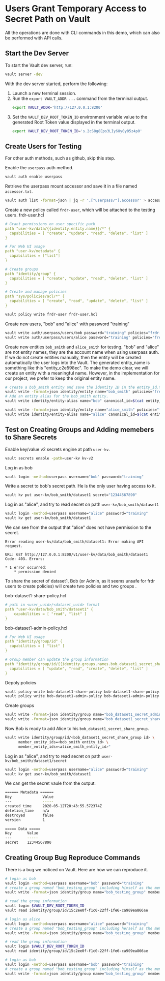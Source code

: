 # Users Grant Temporary Access to Secret Path on Vault
All the operations are done with CLI commands in this demo, which can also be performed with API calls.

## Start the Dev Server
To start the Vault dev server, run:
```sh
vault server -dev
```
With the dev server started, perform the following:
1. Launch a new terminal session.
2. Run the `export VAULT_ADDR ...` command from the terminal output. 
    ```sh
    export VAULT_ADDR='http://127.0.0.1:8200'
    ```
3. Set the `VAULT_DEV_ROOT_TOKEN_ID` environment variable value to the generated Root Token value displayed in the terminal output.
    ```sh
    export VAULT_DEV_ROOT_TOKEN_ID='s.2cS8g8Eps3LIy6Uy0y85z4p0'
    ```
## Create Users for Testing
For other auth methods, such as github, skip this step.

Enable the `userpass` auth method. 
```sh
vault auth enable userpass
```
Retrieve the userpass mount accessor and save it in a file named `accessor.txt`.
```sh
vault auth list -format=json | jq -r '.["userpass/"].accessor' > accessor.txt
```
Create a new policy called `frdr-user`, which will be attached to the testing users.
frdr-user.hcl
```yaml
# Grant permissions on user specific path
path "user-kv/data/{{identity.entity.name}}/*" {
  capabilities = [ "create", "update", "read", "delete", "list" ]
}

# For Web UI usage
path "user-kv/metadata" {
  capabilities = ["list"]
}

# Create groups
path "identity/group" {
  capabilities = [ "create", "update", "read", "delete", "list" ]
}

# Create and manage policies
path "sys/policies/acl/*" {
  capabilities = [ "create", "read", "update", "delete", "list" ]
}
```
```sh
vault policy write frdr-user frdr-user.hcl
```
Create new users, "bob" and "alice" with password "training"
```sh
vault write auth/userpass/users/bob password="training" policies="frdr-user"
vault write auth/userpass/users/alice password="training" policies="frdr-user"
```
Create new entities `bob_smith` and `alice_smith` for testing. "bob" and "alice" are not entity names, they are the account name when using userpass auth. If we do not create entities manually, then the entity will be created automatically the user logs into the Vault. The generated entity_name is something like this "entity_c2e598ec". To make the demo clear, we will create an entity with a meaningful name. However, in the implementation for our project, we prefer to keep the original entity name. 

```sh
# Create a bob_smith entity and save the identity ID in the entity_id.txt.
vault write -format=json identity/entity name="bob_smith" policies="frdr-user" | jq -r ".data.id" > entity_id.txt
# Add an entity alias for the bob_smith entity.
vault write identity/entity-alias name="bob" canonical_id=$(cat entity_id.txt) mount_accessor=$(cat accessor.txt)

vault write -format=json identity/entity name="alice_smith" policies="frdr-user" | jq -r ".data.id" > entity_id.txt
vault write identity/entity-alias name="alice" canonical_id=$(cat entity_id.txt) mount_accessor=$(cat accessor.txt)
```

## Test on Creating Groups and Adding memebers to Share Secrets
Enable key/value v2 secrets engine at path `user-kv`.
```sh
vault secrets enable -path=user-kv kv-v2
```
Log in as bob
```sh
vault login -method=userpass username="bob" password="training"
```
Write a secret to bob's secret path. He is the only user having access to it.
```sh
vault kv put user-kv/bob_smith/dataset1 secret="12344567890"
```
Log in as "alice", and try to read secret on path `user-kv/bob_smith/dataset1`
```sh
vault login -method=userpass username="alice" password="training"
vault kv get user-kv/bob_smith/dataset1
```
We can see from the output that "alice" does not have permission to the secret.
```
Error reading user-kv/data/bob_smith/dataset1: Error making API request.

URL: GET http://127.0.0.1:8200/v1/user-kv/data/bob_smith/dataset1
Code: 403. Errors:

* 1 error occurred:
	* permission denied
```
To share the secret of dataset1, Bob (or Admin, as it seems unsafe for frdr users to create policies) will create two policies and two groups . 
 
bob-dataset1-share-policy.hcl
```yaml
# path in <user_uuid>/<dataset_uuid> format
path "user-kv/data/bob_smith/dataset1" {
    capabilities = [ "read", "list" ]
}
```
bob-dataset1-admin-policy.hcl
```yaml
# For Web UI usage
path "identity/group/id" {
  capabilities = [ "list" ]
}

# Group member can update the group information
path "identity/group/id/{{identity.groups.names.bob_dataset1_secret_share_group.id}}" {
  capabilities = [ "update", "read", "create", "delete", "list" ]
}
```
Depoly policies
```sh
vault policy write bob-dataset1-share-policy bob-dataset1-share-policy.hcl
vault policy write bob-dataset1-admin-policy bob-dataset1-admin-policy.hcl
```

Create groups
```sh
vault write -format=json identity/group name="bob_dataset1_secret_admin_group" policies="bob-dataset1-admin-policy" member_entity_ids=<bob_smith_entity_id>
vault write -format=json identity/group name="bob_dataset1_secret_share_group" policies="bob-dataset1-share-policy" member_entity_ids=<bob_smith_entity_id>
```
Now Bob is ready to add Alice to his `bob_dataset1_secret_share_group`.
```sh
vault write identity/group/id/<bob_dataset1_secret_share_group id> \
      member_entity_ids=<bob_smith_entity_id> \
      member_entity_ids=<alice_smith_entity_id>"
```
Log in as "alice", and try to read secret on path `user-kv/bob_smith/dataset1/secret`
```sh
vault login -method=userpass username="alice" password="training"
vault kv get user-kv/bob_smith/dataset1
```
We can get the secret vaule from the output. 
```sh
====== Metadata ======
Key              Value
---              -----
created_time     2020-05-12T20:43:55.572374Z
deletion_time    n/a
destroyed        false
version          1

===== Data =====
Key       Value
---       -----
secret    12344567890

```

## Creating Group Bug Reproduce Commands
There is a bug we noticed on Vault. Here are how we can reproduce it.
```sh
# login as bob
vault login -method=userpass username="bob" password="training"
# create a group named "bob_testing_group" including himself as the member
vault write -format=json identity/group name="bob_testing_group" member_entity_ids="bb7f63fd-b79a-6f13-cf79-b345247bb3c6"
```
```sh
# read the group information
vault login $VAULT_DEV_ROOT_TOKEN_ID
vault read identity/group/id/15c2ee0f-f1c0-22ff-1fe6-ca909ea866ae
```
```sh
# login as alice
vault login -method=userpass username="alice" password="training"
# create a group named "bob_testing_group" including herself as the member
vault write -format=json identity/group name="bob_testing_group" member_entity_ids="f54bb47e-0636-8a1a-1456-bcd21de5343c"
```
```sh
# read the group information
vault login $VAULT_DEV_ROOT_TOKEN_ID
vault read identity/group/id/15c2ee0f-f1c0-22ff-1fe6-ca909ea866ae
```

```sh
# login as bob
vault login -method=userpass username="bob" password="training"
# create a group named "bob_testing_group" including himself as the member
vault write -format=json identity/group name="bob_testing_group" member_entity_ids="bb7f63fd-b79a-6f13-cf79-b345247bb3c6"
```
